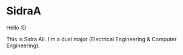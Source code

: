# SidraA
Hello :D

This is Sidra Ali. I'm a dual major (Electrical Engineering & Computer Engineering).

 
